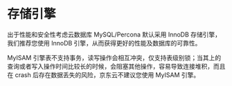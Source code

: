 # 存储引擎
出于性能和安全性考虑云数据库 MySQL/Percona 默认采用 InnoDB 存储引擎，我们推荐您使用 InnoDB 引擎，从而获得更好的性能及数据库的可靠性。

MyISAM 引擎表不支持事务，读写操作会相互冲突，仅支持表级别锁；当其上的查询或者写入操作时间比较长的时候，会阻塞其他操作，容易导致连接堆积，而且在 crash 后存在数据丢失的风险，京东云不建议您使用 MyISAM 引擎。
